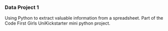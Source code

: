 ### Data Project 1
Using Python to extract valuable information from a spreadsheet. Part of the Code First Girls UniKickstarter mini python project.
